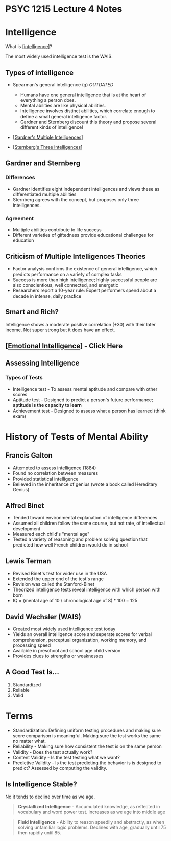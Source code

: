 # PSYC 1215 Lecture 4 Notes

# Intelligence

What is [[intelligence]]?

The most widely used intelligence test is the WAIS.

## Types of intelligence
* Spearman's general intelligence (g) *OUTDATED*
  * Humans have one general intelligence that is at the heart of everything a person does.
  * Mental abilities are like physical abilities.
  * Intelligence involves distinct abilities, which correlate enough to define a small general intelligence factor.
  * Gardner and Sternberg discount this theory and propose several different kinds of intelligence!

* [[Gardner's Multiple Intelligences]]
* [[Sternberg's Three Intelligences]]

## Gardner and Sternberg

### Differences
* Gardner identifies eight independent intelligences and views these as differentiated multiple abilities
* Sternberg agrees with the concept, but proposes only three intelligences.

### Agreement
* Multiple abilities contribute to life success
* Different varieties of giftedness provide educational challenges for education

## Criticism of Multiple Intelligences Theories

* Factor analysis confirms the existence of general intelligence, which predicts performance on a variety of complex tasks
* Success is more than high intelligence; highly successful people are also conscientious, well connected, and energetic
* Researchers report a 10-year rule: Expert performers spend about a decade in intense, daily practice

## Smart and Rich?

Intelligence shows a moderate positive correlation (+30) with their later income. Not super strong but it does have an effect.

## [[Emotional Intelligence]] - Click Here

## Assessing Intelligence 

### Types of Tests

* Intelligence test - To assess mental aptitude and compare with other scores
* Aptitude test - Designed to predict a person's future performance; **aptitude is the capacity to learn**
* Achievement test - Designed to assess what a person has learned (think exam)

# History of Tests of Mental Ability

## Francis Galton 
* Attempted to assess intelligence (1884)
* Found no correlation between measures
* Provided statistical intelligence
* Believed in the inheritance of genius (wrote a book called Hereditary Genius)

## Alfred Binet

* Tended toward environmental explanation of intelligence differences
* Assumed all children follow the same course, but not rate, of intellectual development
* Measured each child's "mental age"
* Tested a variety of reasoning and problem solving question that predicted how well French children would do in school

## Lewis Terman

* Revised Binet's test for wider use in the USA
* Extended the upper end of the test's range
* Revision was called the Stanford-Binet
* Theorized intelligence tests reveal intelligence with which person with born
* IQ = (mental age of 10 / chronological age of 8) * 100 = 125

## David Wechsler (WAIS)

* Created most widely used intelligence test today
* Yields an overall intelligence score and seperate scores for verbal comprehension, perceptual organization, working memory, and processing speed
* Available in preschool and school age child version
* Provides clues to strengths or weaknesses

## A Good Test Is...

1. Standardized
2. Reliable
3. Valid

# Terms

* Standardization: Defining uniform testing procedures and making sure score comparison is meaningful. Making sure the test works the same no matter what.
* Reliability - Making sure how consistent the test is on the same person
* Validity - Does the test actually work?
* Content Validity - Is the test testing what we want?
* Predictive Validity - Is the test predicting the behavior is is designed to predict? Assessed by computing the validity.

## Is Intelligence Stable?

No it tends to decline over time as we age.

> **Crystallized Intelligence** - Accumulated knowledge, as reflected in vocabulary and word power test. Increases as we age into middle age


> **Fluid Intelligence** - Ability to reason speedily and abstractly, as when solving unfamiliar logic problems. Declines with age, gradually until 75 then rapidly until 85.

[//begin]: # "Autogenerated link references for markdown compatibility"
[intelligence]: intelligence "Intelligence"
[Gardner's Multiple Intelligences]: gardners-multiple-intelligences "Gardner's Multiple Intelligences"
[Sternberg's Three Intelligences]: sternbergs-three-intelligences "Sternberg's Three Intelligences"
[Emotional Intelligence]: emotional-intelligence "Emotional Intelligence"
[//end]: # "Autogenerated link references"